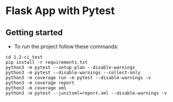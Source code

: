 # Flask App with Pytest

## Getting started

- To run the project follow these commands:

```
cd 1.2-ci_test
pip install -r requirements.txt
python3 -m pytest --setup-plan --disable-warnings
python3 -m pytest --disable-warnings --collect-only
python3 -m coverage run -m pytest --disable-warnings -v
python3 -m coverage report
python3 -m coverage xml
python3 -m pytest --junitxml=report.xml --disable-warnings -v
```
